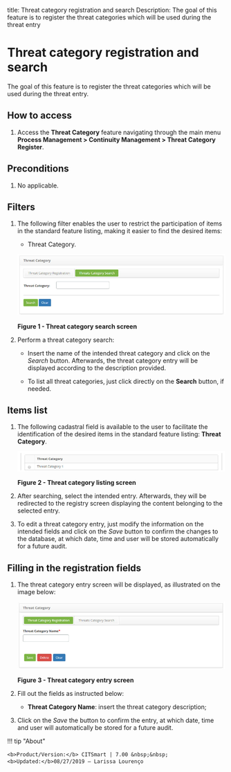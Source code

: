 title: Threat category registration and search
Description: The goal of this feature is to register the threat categories which will be used during the threat entry 
# Threat category registration and search

The goal of this feature is to register the threat categories which will be used during the threat entry.

How to access
----------------

1. Access the **Threat Category** feature navigating through the main menu 
**Process Management > Continuity Management > Threat Category Register**.

Preconditions
--------------

1. No applicable.

Filters
-----------

1. The following filter enables the user to restrict the participation of items in the standard feature listing, making it easier 
to find the desired items:

    - Threat Category.
    
    ![Search](images/threat-cat.img1.jpg)
    
    **Figure 1 - Threat category search screen**
    
2. Perform a threat category search:

    - Insert the name of the intended threat category and click on the *Search* button. Afterwards, the threat category entry will 
    be displayed according to the description provided.

    - To list all threat categories, just click directly on the **Search** button, if needed.

Items list
-------------------

1. The following cadastral field is available to the user to facilitate the identification of the desired items in the standard 
feature listing: **Threat Category**.

    ![Listing](images/threat-cat.img2.jpg)
    
    **Figure 2 - Threat category listing screen**
    
2. After searching, select the intended entry. Afterwards, they will be redirected to the registry screen displaying the content 
belonging to the selected entry.

3. To edit a threat category entry, just modify the information on the intended fields and click on the *Save* button to confirm 
the changes to the database, at which date, time and user will be stored automatically for a future audit.

Filling in the registration fields
-------------------------------------

1. The threat category entry screen will be displayed, as illustrated on the image below:

    ![Entry](images/threat-cat.img3.jpg)
    
    **Figure 3 - Threat category entry screen**
    
2. Fill out the fields as instructed below:

    - **Threat Category Name**: insert the threat category description;
    
3. Click on the *Save* the button to confirm the entry, at which date, time and user will automatically be stored for a future 
audit.

!!! tip "About"

    <b>Product/Version:</b> CITSmart | 7.00 &nbsp;&nbsp;
    <b>Updated:</b>08/27/2019 – Larissa Lourenço
